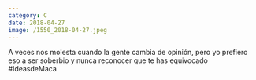 ```yaml
--- 
category: C 
date: 2018-04-27 
image: /1550_2018-04-27.jpeg 
--- 
```


A veces nos molesta cuando la gente cambia de opinión, pero yo prefiero eso a ser soberbio y nunca reconocer que te has equivocado #IdeasdeMaca